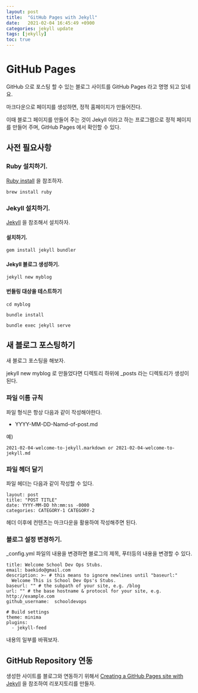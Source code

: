 ```yaml
---
layout: post
title:  "GitHub Pages with Jekyll"
date:   2021-02-04 16:45:49 +0900
categories: jekyll update
tags: [jekylly]
toc: true
---
```

# GitHub Pages 

GitHub 으로 포스팅 할 수 있는 블로그 사이트를 GitHub Pages 라고 명명 되고 있네요. 

마크다운으로 페이지를 생성하면, 정적 홈페이지가 만들어진다. 

이때 블로그 페이지를 만들어 주는 것이 Jekyll 이라고 하는 프로그램으로 정적 페이지를 만들어 주며, GitHub Pages 에서 확인할 수 있다. 

## 사전 필요사항 

### Ruby 설치하기. 

[Ruby install](https://www.ruby-lang.org/en/documentation/installation/) 을 참조하자. 

```
brew install ruby
```

### Jekyll 설치하기. 

[Jekyll](https://jekyllrb.com/docs/) 을 참조해서 설치하자.

#### 설치하기. 

```
gem install jekyll bundler
```

#### Jekyll 블로그 생성하기. 

```
jekyll new myblog
```

#### 번들링 대상을 테스트하기 

```
cd myblog 

bundle install 

bundle exec jekyll serve
```

## 새 블로그 포스팅하기

새 블로그 포스팅을 해보자. 

jekyll new myblog 로 만들었다면 디렉토리 하위에 _posts 라는 디렉토리가 생성이 된다. 

### 파일 이름 규칙 

파일 형식은 항상 다음과 같이 작성해야한다. 

- YYYY-MM-DD-Namd-of-post.md 

예)
```
2021-02-04-welcome-to-jekyll.markdown or 2021-02-04-welcome-to-jekyll.md
```

### 파일 헤더 달기 

파일 헤더는 다음과 같이 작성할 수 있다. 

```
layout: post
title: "POST TITLE"
date: YYYY-MM-DD hh:mm:ss -0000
categories: CATEGORY-1 CATEGORY-2
```

헤더 이후에 컨텐츠는 마크다운을 활용하여 작성해주면 된다. 

### 블로그 설정 변경하기. 

_config.yml 파일의 내용을 변경하면 블로그의 제목, 푸터등의 내용을 변경할 수 있다. 

```
title: Welcome School Dev Ops Stubs.
email: baekido@gmail.com
description: >- # this means to ignore newlines until "baseurl:"
  Welcome This is School Dev Ops's Stubs. 
baseurl: "" # the subpath of your site, e.g. /blog
url: "" # the base hostname & protocol for your site, e.g. http://example.com
github_username:  schooldevops

# Build settings
theme: minima
plugins:
  - jekyll-feed
```

내용의 일부를 바꿔보자. 

## GitHub Repository 연동

생성한 사이트를 블로그와 연동하기 위해서 [Creating a GitHub Pages site with Jekyll](https://docs.github.com/en/github/working-with-github-pages/creating-a-github-pages-site-with-jekyll) 을 참조하여 리포지토리를 만들자. 